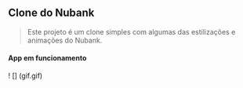 <h2>Clone do Nubank</h2>

>Este projeto é um clone simples com algumas das estilizações e animações do Nubank.

<h4>App em funcionamento</h4>
! [] (gif.gif)
